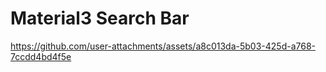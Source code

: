 # Material3 Search Bar



https://github.com/user-attachments/assets/a8c013da-5b03-425d-a768-7ccdd4bd4f5e

